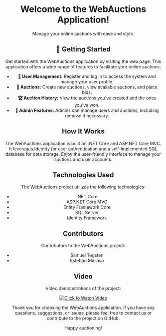 <!DOCTYPE html>
<html>
<body>

<h1 align="center">Welcome to the WebAuctions Application!</h1>
<p align="center">Manage your online auctions with ease and style. </p>

<h2 align="center">🚀 Getting Started</h2>
<p align="center">Get started with the WebAuctions application by visiting the web page. This application offers a wide range of features to facilitate your online auctions:</p>

<ul>
    <li align="center"><strong>🔗 User Management:</strong> Register and log in to access the system and manage your user profile.</li>
    <li align="center"><strong>🛒 Auctions:</strong> Create new auctions, view available auctions, and place bids.</li>
    <li align="center"><strong>🏆 Auction History:</strong> View the auctions you've created and the ones you've won.</li>
    <li align="center"><strong>🔧 Admin Features:</strong> Admins can manage users and auctions, including removal if necessary.</li>
</ul>

<h2 align="center">How It Works</h2>
<p align="center">The WebAuctions application is built on .NET Core and ASP.NET Core MVC. It leverages Identity for user authentication and a self-implemented SQL database for data storage. Enjoy the user-friendly interface to manage your auctions and user accounts.</p>

<h2 align="center">Technologies Used</h2>
<p align="center">The WebAuctions project utilizes the following technologies:</p>

<ul align="center">
    <li align="center">.NET Core</li>
    <li align="center">ASP.NET Core MVC</li>
    <li align="center">Entity Framework Core</li>
    <li align="center">SQL Server</li>
    <li align="center">Identity Framework</li>
</ul>

<h2 align="center">Contributors</h2>
<p align="center">Contributors to the WebAuctions project:</p>
<ul align="center">
    <li align="center">Samuel Tegsten</li>
    <li align="center">Esteban Masaya</li>
</ul>

<h2 align="center">Video</h2>
<p align="center">Video demonstrations of the project:</p>
<p align="center">
  <a href="https://www.youtube.com/watch?v=Tb82G0tqd3k">
    <img src="https://img.youtube.com/vi/Tb82G0tqd3k/0.jpg" alt="Click to Watch Video">
  </a>
</p>

<p align="center">Thank you for choosing the WebAuctions application. If you have any questions, suggestions, or issues, please feel free to contact us or contribute to the project on GitHub.</p>

<p align="center">Happy auctioning!</p>
</body>
</html>
